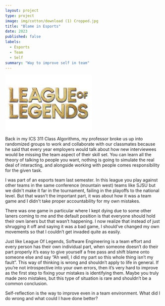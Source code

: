 ```yaml
---
layout: project
type: project
image: img/cotton/download (1) Cropped.jpg
title: "Blame in Esports"
date: 2023
published: false
labels:
  - Esports
  - Team
  - Self
summary: "Way to improve self in team"
---
```


<img class="img-fluid" src="../img/cotton/download.jpg">

Back in my ICS 311 Class Algorithms, my professor broke us up into randomized groups to work and collaborate with our classmates because he said that every year employers would talk about how new interviewees would be missing the team aspect of their skill set. You can learn all the theory of talking to people you want, nothing is going to simulate the real deal of interacting, and alongside working with people comes responsibility for the given task.

I was part of an esports team last semester. In this league you play against other teams in the same conference (mountain west) teams like SJSU but  we didn't make it far in 
the tournament, failing in the playoffs to the national level. But that wasn't the important part, it was about how it was a team game and I didn't take proper accountability for my own mistakes.

There was one game in particular where I kept dying due to some other laners coming to me and the default position is that everyone should hold their own laners but that wasn’t happening. I now realize that instead of just shrugging it off and saying it was a bad game, I should’ve changed my own movements so that I couldn’t get invaded quite as easily. 

Just like League Of Legends, Software Engineering is a team effort and every person has their own individual part, when someone doesn’t do their part properly it’s easy to give yourself a free pass and shift blame onto someone else and say “Ah well, I did my part so this whole thing isn’t my fault”. This way of thinking is wrong and shouldn’t apply to life in general. If you’re not introspective into your own errors, then it’s very hard to improve as the first step to fixing your mistakes is identifying them. Maybe you truly made zero mistakes, but this type of situation is rare and shouldn’t be a common conclusion. 

Self-reflection is the way to improve even in a team environment. What did I do wrong and what could I have done better?
